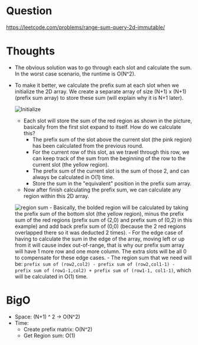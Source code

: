 # Question
https://leetcode.com/problems/range-sum-query-2d-immutable/

# Thoughts
- The obvious solution was to go through each slot and calculate the sum. In the worst case scenario, the runtime is O(N^2).
- To make it better, we calculate the prefix sum at each slot when we initialize the 2D array. We create a separate array of size (N+1) x (N+1) (prefix sum array) to store these sum (will explain why it is N+1 later).
  
    ![Initialize](IMG_4764.heic)
  - Each slot will store the sum of the red region as shown in the picture, basically from the first slot expand to itself. How do we calculate this?
      - The prefix sum of the slot above the current slot (the pink region) has been calculated from the previous round.
      - For the current row of this slot, as we travel through this row, we can keep track of the sum from the beginning of the row to the current slot (the yellow region).
      - The prefix sum of the current slot is the sum of those 2, and can always be calculated in O(1) time.
      - Store the sum in the "equivalent" position in the prefix sum array.
  -  Now after finish calculating the prefix sum, we can calculate any region within this 2D array.
  
    ![region sum](IMG_4765.heic)
      - Basically, the bolded region will be calculated by taking the prefix sum of the bottom slot (the yellow region), minus the prefix sum of the red regions (prefix sum of (2,0) and prefix sum of (0,2) in this example) and add back prefix sum of (0,0) (because the 2 red regions overlapped there so it was deducted 2 times).
      - For the edge case of having to calculate the sum in the edge of the array, moving left or up from it will cause index out-of-range, that is why our prefix sum array will have 1 more row and one more column. The extra slots will be all 0 to compensate for these edge cases.
      - The region sum that we need will be: `prefix sum of (row2,col2) - prefix sum of (row2,col1-1) - prefix sum of (row1-1,col2) + prefix sum of (row1-1, col1-1)`, which will be calculated in O(1) time.

# BigO
- Space: (N+1) ^ 2 -> O(N^2)
- Time:
    - Create prefix matrix: O(N^2)
    - Get Region sum: O(1)
